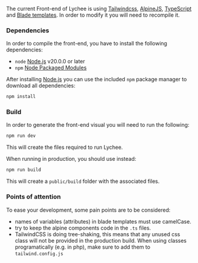 The current Front-end of Lychee is using [Tailwindcss][1], [AlpineJS][2], [TypeScript][3] and [Blade templates][4]. In order to modify it you will need to recompile it.

### Dependencies

In order to compile the front-end, you have to install the following dependencies:

- `node` [Node.js](http://nodejs.org) v20.0.0 or later
- `npm` [Node Packaged Modules](https://www.npmjs.org)

After installing [Node.js](http://nodejs.org) you can use the included `npm` package manager to download all dependencies:

```bash
npm install
```

### Build

In order to generate the front-end visual you will need to run the following:

```bash
npm run dev
```
This will create the files required to run Lychee.

When running in production, you should use instead:
```bash
npm run build
```
This will create a `public/build` folder with the associated files.

### Points of attention

To ease your development, some pain points are to be considered:

- names of variables (attributes) in blade templates must use camelCase.
- try to keep the alpine components code in the `.ts` files.
- TailwindCSS is doing tree-shaking, this means that any unused css class will not be provided in the production build.
  When using classes programatically (e.g. in php), make sure to add them to `tailwind.config.js`

[1]: https://tailwindcss.com/docs/utility-first
[2]: https://alpinejs.dev
[3]: https://www.typescriptlang.org/
[4]: https://laravel.com/docs/blade